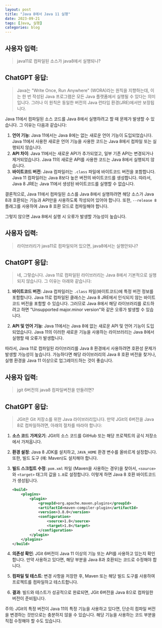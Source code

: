 ```yaml
---
layout: post
title: "Java 8에서 Java 11 실행"
date: 2023-09-21
tags: [Java, 실행]
categories: blog
---
```


## 사용자 입력:
> java11로 컴파일된 소스가  java8에서 실행되나?

## ChatGPT 응답:
> Java는 "Write Once, Run Anywhere" (WORA)라는 원칙을 지향하는데, 이는 한 번 작성된 Java 프로그램은 모든 Java 플랫폼에서 실행될 수 있다는 의미입니다. 그러나 이 원칙은 동일한 버전의 Java 런타임 환경(JRE)에서만 보장됩니다.

Java 11에서 컴파일된 소스 코드를 Java 8에서 실행하려고 할 때 문제가 발생할 수 있습니다. 그 이유는 다음과 같습니다:

1. **언어 기능**: Java 11에서는 Java 8에는 없는 새로운 언어 기능이 도입되었습니다. Java 11에서 사용한 새로운 언어 기능을 사용한 코드는 Java 8에서 컴파일 또는 실행되지 않습니다.
2. **API 차이**: Java 11에서는 새로운 API가 추가되었고, 일부 기존 API는 변경되거나 제거되었습니다. Java 11의 새로운 API를 사용한 코드는 Java 8에서 실행되지 않습니다.
3. **바이트코드 버전**: Java 컴파일러는 `.class` 파일에 바이트코드 버전을 포함합니다. Java 11 컴파일러는 Java 8보다 높은 버전의 바이트코드를 생성합니다. 따라서, Java 8 JRE는 Java 11에서 생성된 바이트코드를 실행할 수 없습니다.

결론적으로, Java 11에서 컴파일된 소스를 Java 8에서 실행하려면 해당 소스가 Java 8과 호환되는 기능과 API만을 사용하도록 작성되어 있어야 합니다. 또한, `--release 8` 플래그를 사용하여 Java 8 호환 모드로 컴파일해야 합니다.

그렇지 않으면 Java 8에서 실행 시 오류가 발생할 가능성이 높습니다.

## 사용자 입력:
> 라이브러리가 java11로 컴파일되어  있으면, java8에서는 실행안되나?

## ChatGPT 응답:
> 네, 그렇습니다. Java 11로 컴파일된 라이브러리는 Java 8에서 기본적으로 실행되지 않습니다. 그 이유는 아래와 같습니다:

1. **바이트코드 버전**: Java 컴파일러는 `.class` 파일(바이트코드)에 특정 버전 정보를 포함합니다. Java 11로 컴파일된 클래스는 Java 8 JRE에서 인식되지 않는 바이트코드 버전을 포함할 수 있습니다. 그러므로 Java 8에서 해당 라이브러리를 로드하려고 하면 "Unsupported major.minor version"와 같은 오류가 발생할 수 있습니다.
  
2. **API 및 언어 기능**: Java 11에서는 Java 8에 없는 새로운 API 및 언어 기능이 도입되었습니다. Java 11의 이러한 새로운 기능을 사용하는 라이브러리는 Java 8에서 실행할 때 오류가 발생합니다.

따라서, Java 11로 컴파일된 라이브러리를 Java 8 환경에서 사용하려면 호환성 문제가 발생할 가능성이 높습니다. 가능하다면 해당 라이브러리의 Java 8 호환 버전을 찾거나, 실행 환경을 Java 11 이상으로 업그레이드하는 것이 좋습니다.

## 사용자 입력:
> jgit 6버전의 java8 컴파일버전을 만들려면?

## ChatGPT 응답:
> JGit은 Git 저장소를 위한 Java 라이브러리입니다. 만약 JGit의 6버전을 Java 8로 컴파일하려면, 아래의 절차를 따라야 합니다:

1. **소스 코드 가져오기**: JGit의 소스 코드를 GitHub 또는 해당 프로젝트의 공식 저장소에서 가져옵니다.

2. **환경 설정**: Java 8 JDK를 설치하고, `JAVA_HOME` 환경 변수를 올바르게 설정합니다. 또한, 빌드 도구 (예: Maven)도 설치해야 합니다.

3. **빌드 스크립트 수정**: `pom.xml` 파일 (Maven을 사용하는 경우)을 찾아서, `<source>`와 `<target>` 태그의 값을 `1.8`로 설정합니다. 이렇게 하면 Java 8 호환 바이트코드가 생성됩니다.

   ```xml
   <build>
       <plugins>
           <plugin>
               <groupId>org.apache.maven.plugins</groupId>
               <artifactId>maven-compiler-plugin</artifactId>
               <version>3.8.0</version>
               <configuration>
                   <source>1.8</source>
                   <target>1.8</target>
               </configuration>
           </plugin>
       </plugins>
   </build>
   ```

4. **의존성 확인**: JGit 6버전이 Java 11 이상의 기능 또는 API를 사용하고 있는지 확인합니다. 만약 사용하고 있다면, 해당 부분을 Java 8과 호환되는 코드로 수정해야 합니다.

5. **컴파일 및 테스트**: 변경 사항을 저장한 후, Maven 또는 해당 빌드 도구를 사용하여 프로젝트를 컴파일하고 테스트합니다.

6. **결과**: 빌드와 테스트가 성공적으로 완료되면, JGit 6버전을 Java 8으로 컴파일한 버전이 준비됩니다.

주의: JGit의 특정 버전이 Java 11의 특정 기능을 사용하고 있다면, 단순히 컴파일 버전을 변경하는 것만으로는 충분하지 않을 수 있습니다. 해당 기능을 사용하는 코드 부분을 직접 수정해야 할 수도 있습니다.

